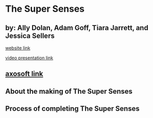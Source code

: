 # The Super Senses
by: Ally Dolan, Adam Goff, Tiara Jarrett, and Jessica Sellers
---

[website link](http://ec2-54-91-111-24.compute-1.amazonaws.com/Superheroes/home.html)

[video presentation link]()

[axosoft link](https://tjk9b.axosoft.com/?version=full)
---

## About the making of The Super Senses

## Process of completing The Super Senses
